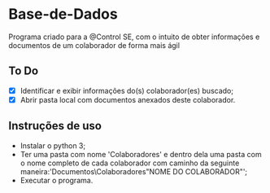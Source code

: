 # Base-de-Dados
Programa criado para a @Control SE, com o intuito de obter informações e documentos de um colaborador de forma mais ágil

## To Do

- [X] Identificar e exibir informações do(s) colaborador(es) buscado;
- [X] Abrir pasta local com documentos anexados deste colaborador.

## Instruções de uso

- Instalar o python 3;
- Ter uma pasta com nome 'Colaboradores' e dentro dela uma pasta com o nome completo de cada colaborador com caminho da seguinte maneira:'Documentos\Colaboradores\"NOME DO COLABORADOR"';
- Executar o programa.
